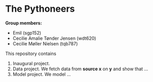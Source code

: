 # The Pythoneers

**Group members:**
- Emil (sgp152)
- Cecilie Amalie Tønder Jensen (wdt620)
- Cecilie Møller Nielsen (tqb787)


This repository contains  
1. Inaugural project. 
2. Data project. We fetch data from **source x** on **y** and show that ...
3. Model project. We model ...

